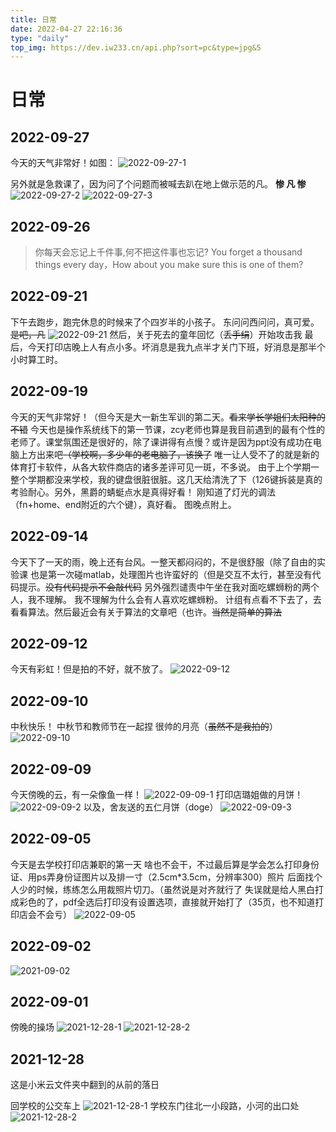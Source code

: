 ```yaml
---
title: 日常
date: 2022-04-27 22:16:36
type: "daily"
top_img: https://dev.iw233.cn/api.php?sort=pc&type=jpg&5
---
```


# 日常

## 2022-09-27

今天的天气非常好！如图：
![2022-09-27-1](../images/daily/2022-09-27-1.jpg)

另外就是急救课了，因为问了个问题而被喊去趴在地上做示范的凡。
**惨 凡 惨**
![2022-09-27-2](../images/daily/2022-09-27-2.jpg)
![2022-09-27-3](../images/daily/2022-09-27-3.jpg)

## 2022-09-26

> 你每天会忘记上千件事,何不把这件事也忘记?
> You forget a thousand things every day，How about you make sure this is one of them?

## 2022-09-21

下午去跑步，跑完休息的时候来了个四岁半的小孩子。
东问问西问问，真可爱。~~是吧，凡~~
![2022-09-21](../images/daily/2022-09-21.jpg)
然后，关于死去的童年回忆（~~丢手绢~~）开始攻击我
最后，今天打印店晚上人有点小多。坏消息是我九点半才关门下班，好消息是那半个小时算工时。

## 2022-09-19

今天的天气非常好！（但今天是大一新生军训的第二天。~~看来学长学姐们太阳种的不错~~
今天也是操作系统线下的第一节课，zcy老师也算是我目前遇到的最有个性的老师了。课堂氛围还是很好的，除了课讲得有点慢？或许是因为ppt没有成功在电脑上方出来吧~~（学校啊，多少年的老电脑了，该换了~~
唯一让人受不了的就是新的体育打卡软件，从各大软件商店的诸多差评可见一斑，不多说。
由于上个学期一整个学期都没来学校，我的键盘很脏很脏。这几天给清洗了下（126键拆装是真的考验耐心。另外，黑爵的蜻蜓点水是真得好看！
刚知道了灯光的调法（fn+home、end附近的六个键），真好看。
图晚点附上。

## 2022-09-14

今天下了一天的雨，晚上还有台风。一整天都闷闷的，不是很舒服（除了自由的实验课
也是第一次碰matlab，处理图片也许蛮好的（但是交互不太行，甚至没有代码提示。~~没有代码提示不会敲代码~~
另外强烈谴责中午坐在我对面吃螺蛳粉的两个人，我不理解。
我不理解为什么会有人喜欢吃螺蛳粉。
计组有点看不下去了，去看看算法。然后最近会有关于算法的文章吧（也许。~~当然是简单的算法~~

## 2022-09-12

今天有彩虹！但是拍的不好，就不放了。
![2022-09-12](../images/daily/2022-09-12.jpg)

## 2022-09-10

中秋快乐！
中秋节和教师节在一起捏
很帅的月亮（~~虽然不是我拍的~~）
![2022-09-10](../images/daily/2022-09-10.jpg)

## 2022-09-09

今天傍晚的云，有一朵像鱼一样！
![2022-09-09-1](../images/daily/2022-09-09-1.jpg)
打印店璐姐做的月饼！
![2022-09-09-2](../images/daily/2022-09-09-2.jpg)
以及，舍友送的五仁月饼（doge）
![2022-09-09-3](../images/daily/2022-09-09-3.jpg)

## 2022-09-05

今天是去学校打印店兼职的第一天
啥也不会干，不过最后算是学会怎么打印身份证、用ps弄身份证图片以及排一寸（2.5cm*3.5cm，分辨率300）照片
后面找个人少的时候，练练怎么用裁照片切刀。（虽然说是对齐就行了
失误就是给人黑白打成彩色的了，pdf全选后打印没有设置选项，直接就开始打了（35页，也不知道打印店会不会亏）
![2022-09-05](../images/daily/2022-09-05.jpg)

## 2022-09-02

![2021-09-02](../images/daily/2022-09-02.jpg)

## 2022-09-01

傍晚的操场
![2021-12-28-1](../images/daily/2022-09-01-1.jpg)
![2021-12-28-2](../images/daily/2022-09-01-2.jpg)


## 2021-12-28

这是小米云文件夹中翻到的从前的落日

回学校的公交车上
![2021-12-28-1](../images/daily/2021-12-28-1.jpg)
学校东门往北一小段路，小河的出口处
![2021-12-28-2](../images/daily/2021-12-28-2.jpg)
